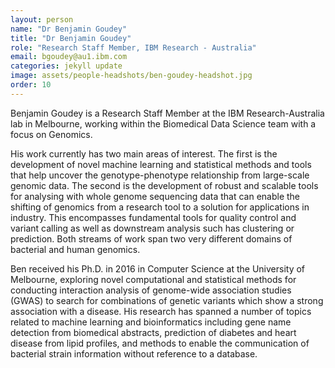 ```yaml
---
layout: person
name: "Dr Benjamin Goudey"
title: "Dr Benjamin Goudey"
role: "Research Staff Member, IBM Research - Australia"
email: bgoudey@au1.ibm.com
categories: jekyll update
image: assets/people-headshots/ben-goudey-headshot.jpg
order: 10
---
```

Benjamin Goudey is a Research Staff Member at the IBM Research-Australia lab in Melbourne, working within the Biomedical Data Science team with a focus on Genomics.

His work currently has two main areas of interest. The first is the development of novel machine learning and statistical methods and tools that help uncover the genotype-phenotype relationship from large-scale genomic data. The second is the development of robust and scalable tools for analysing with whole genome sequencing data that can enable the shifting of genomics from a research tool to a solution for applications in industry. This encompasses fundamental tools for quality control and variant calling as well as downstream analysis such has clustering or prediction. Both streams of work span two very different domains of bacterial and human genomics.

Ben received his Ph.D. in 2016 in Computer Science at the University of Melbourne, exploring novel computational and statistical methods for conducting interaction analysis of genome-wide association studies (GWAS) to search for combinations of genetic variants which show a strong association with a disease. His research has spanned a number of topics related to machine learning and bioinformatics including gene name detection from biomedical abstracts, prediction of diabetes and heart disease from lipid profiles, and methods to enable the communication of bacterial strain information without reference to a database.
